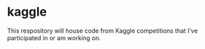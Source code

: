 # kaggle

This respository will house code from Kaggle competitions that I've participated in or am working on.
